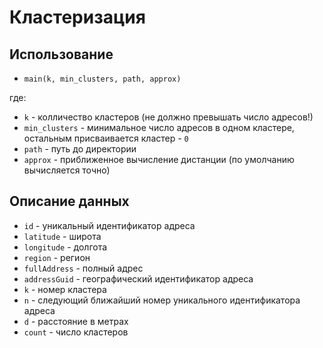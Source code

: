 # Кластеризация

## Использование
* `main(k, min_clusters, path, approx)`

где:

* `k` - колличество кластеров (не должно превышать число адресов!)
* `min_clusters` - минимальное число адресов в одном кластере, остальным присваивается кластер - `0`
* `path` - путь до директории
* `approx` - приближенное вычисление дистанции (по умолчанию вычисляется точно)


## Описание данных
* `id` - уникальный идентификатор адреса
* `latitude` - широта
* `longitude` - долгота
* `region` - регион
* `fullAddress` - полный адрес
* `addressGuid` - географический идентификатор адреса
* `k` - номер кластера
* `n` - следующий ближайший номер уникального идентификатора адреса
* `d` - расстояние в метрах
* `count` - число кластеров
